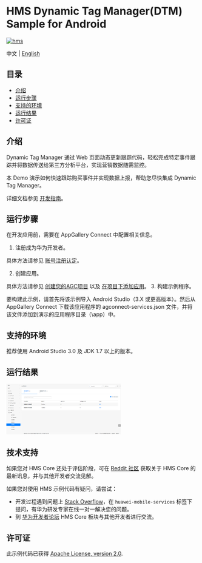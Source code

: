 # HMS Dynamic Tag Manager(DTM) Sample for Android

[![hms](https://img.shields.io/badge/hms-dtm-brightgreen)](https://developer.huawei.com/consumer/en/doc/development/HMS-References/3021004) 

中文 | [English](https://git.huawei.com/HMS_Core_SPDT/WiseAnalytics/DTM/DTMSDK_Android_CodeLab/blob/master/README.md)

## 目录

 * [介绍](#介绍)
 * [运行步骤 ](#运行步骤 )
 * [支持的环境](#支持的环境)
 * [运行结果](#运行结果)
 * [许可证](#许可证)


## 介绍
Dynamic Tag Manager 通过 Web 页面动态更新跟踪代码，轻松完成特定事件跟踪并将数据传送给第三方分析平台，实现营销数据随需监控。

本 Demo 演示如何快速跟踪购买事件并实现数据上报，帮助您尽快集成 Dynamic Tag Manager。

详细文档参见 [开发指南](https://developer.huawei.com/consumer/cn/doc/development/HMSCore-Guides/introduction-0000001050043907)。

## 运行步骤
在开发应用前，需要在 AppGallery Connect 中配置相关信息。

1. 注册成为华为开发者。

具体方法请参见 [账号注册认定](https://developer.huawei.com/consumer/cn/doc/start/registration-and-verification-0000001053628148)。

2. 创建应用。

具体方法请参见 [创建您的AGC项目](https://developer.huawei.com/consumer/cn/doc/development/AppGallery-connect-Guides/agc-get-started#h1-1587476272328) 以及 [在项目下添加应用](https://developer.huawei.com/consumer/cn/doc/development/AppGallery-connect-Guides/agc-get-started#h1-1587476998161)。
3. 构建示例程序。

要构建此示例，请首先将该示例导入 Android Studio（3.X 或更高版本）。然后从 AppGallery Connect 下载该应用程序的 agconnect-services.json 文件，并将该文件添加到演示的应用程序目录（\app）中。

## 支持的环境
推荐使用 Android Studio 3.0 及 JDK 1.7 以上的版本。

## 运行结果
   <img src="result_2.png" width = 60% height = 60%>

## 技术支持
如果您对 HMS Core 还处于评估阶段，可在 [Reddit 社区](https://www.reddit.com/r/HuaweiDevelopers/) 获取关于 HMS Core 的最新讯息，并与其他开发者交流见解。

如果您对使用 HMS 示例代码有疑问，请尝试：
- 开发过程遇到问题上 [Stack Overflow](https://stackoverflow.com/questions/tagged/huawei-mobile-services)，在 `huawei-mobile-services` 标签下提问，有华为研发专家在线一对一解决您的问题。
- 到 [华为开发者论坛](https://developer.huawei.com/consumer/cn/forum/blockdisplay?fid=18) HMS Core 板块与其他开发者进行交流。

## 许可证
此示例代码已获得 [Apache License, version 2.0](http://www.apache.org/licenses/LICENSE-2.0).
